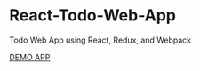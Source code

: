 # React-Todo-Web-App
Todo Web App using React, Redux, and Webpack


<a href="http://immense-atoll-39429.herokuapp.com/#/?_k=dyi9s8">DEMO APP</a>
